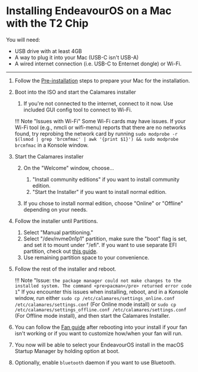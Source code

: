 # Installing EndeavourOS on a Mac with the T2 Chip

You will need:

- USB drive with at least 4GB
- A way to plug it into your Mac (USB-C isn't USB-A)
- A wired internet connection (i.e. USB-C to Enternet dongle) or Wi-Fi.

---

1. Follow the [Pre-installation](https://wiki.t2linux.org/guides/preinstall) steps to prepare your Mac for the installation.

2. Boot into the ISO and start the Calamares installer

    1. If you're not connected to the internet, connect to it now. Use included GUI config tool to connect to Wi-Fi.

    !!! Note "Issues with Wi-Fi"
        Some Wi-Fi cards may have issues. If your Wi-Fi tool (e.g., nmcli or wifi-menu) reports that there are no networks found, try reprobing the network card by running `sudo modprobe -r $(lsmod | grep 'brcmfmac' | awk '{print $1}') && sudo modprobe brcmfmac` in a Konsole window.

3. Start the Calamares installer

    2. On the "Welcome" window, choose...

        1. "Install community editions" if you want to install community edition.
        2. "Start the Installer" if you want to install normal edition.

    3. If you chose to install normal edition, choose "Online" or "Offline" depending on your needs.

4. Follow the installer until Partitions.

    1. Select "Manual partitioning."
    2. Select "/dev/nvme0n1p1" partition, make sure the "boot" flag is set, and set it to mount under "/efi". If you want to use separate EFI partition, check out [this guide](https://wiki.t2linux.org/guides/windows/#using-seperate-efi-partitions).
    3. Use remaining partition space to your convenience.

5. Follow the rest of the installer and reboot.

    !!! Note "Issue: `the package manager could not make changes to the installed system. The command <pre>pacman</pre> returned error code 1`"
        If you encounter this issues when installing, reboot, and in a Konsole window, run either `sudo cp /etc/calamares/settings_online.conf /etc/calamares/settings.conf` (For Online mode install) or `sudo cp /etc/calamares/settings_offline.conf /etc/calamares/settings.conf` (For Offline mode install), and then start the Calamares Installer.

6. You can follow the [Fan guide](https://wiki.t2linux.org/guides/fan/) after rebooting into your install if your fan isn't working or if you want to customize how/when your fan will run.

7. You now will be able to select your EndeavourOS install in the macOS Startup Manager by holding option at boot.

8. Optionally, enable `bluetooth` daemon if you want to use Bluetooth.
